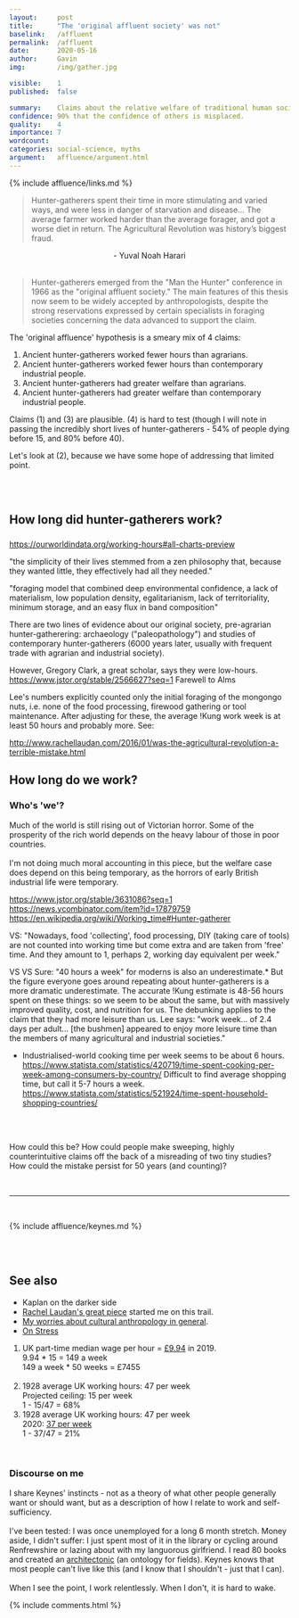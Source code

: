 ```yaml
---
layout:     post
title:      "The 'original affluent society' was not"
baselink:   /affluent
permalink:  /affluent
date:       2020-05-16
author:     Gavin   
img:        /img/gather.jpg

visible:    1
published:  false

summary:    Claims about the relative welfare of traditional human societies.
confidence: 90% that the confidence of others is misplaced.
quality:    4
importance: 7
wordcount:  
categories: social-science, myths
argument:   affluence/argument.html
---
```


{%	include affluence/links.md		%}

> Hunter-gatherers spent their time in more stimulating and varied ways, and were less in danger of starvation and disease... The average farmer worked harder than the average forager, and got a worse diet in return. The Agricultural Revolution was history’s biggest fraud.

<center>
	- Yuval Noah Harari
</center><br>

> Hunter-gatherers emerged from the "Man the Hunter" conference in 1966 as the "original affluent society." The main features of this thesis now seem to be widely accepted by anthropologists, despite the strong reservations expressed by certain specialists in foraging societies concerning the data advanced to support the claim. 

<!-- * Agriculture pessimism: Jared Diamond. U-shaped welfare for thousands of years.
https://www.discovermagazine.com/planet-earth/the-worst-mistake-in-the-history-of-the-human-race
https://theconversation.com/was-agriculture-the-greatest-blunder-in-human-history-85898
* Strong agriculture pessimism: Never recovered
* Weak original affluence: Less working hours than us.
* Strong original affluence: More welfare than us.
http://home.iitk.ac.in/~amman/soc474/Resources/sahlins_original_affluent.html
 -->

The 'original affluence' hypothesis is a smeary mix of 4 claims:

1. Ancient hunter-gatherers worked fewer hours than agrarians.
2. Ancient hunter-gatherers worked fewer hours than contemporary industrial people.
3. Ancient hunter-gatherers had greater welfare than agrarians.
4. Ancient hunter-gatherers had greater welfare than contemporary industrial people.

Claims (1) and (3) are plausible. (4) is hard to test (though I will note in passing the incredibly short lives of  hunter-gatherers - 54% of people dying before 15, and 80% before 40).
<!-- only including time spent hunting and gathering while omitting time spent on collecting firewood, food preparation -->
Let's look at (2), because we have some hope of addressing that limited point.

<br><br>

## How long did hunter-gatherers work?


### 
https://ourworldindata.org/working-hours#all-charts-preview

"the simplicity of their lives stemmed from a zen philosophy that, because they wanted little, they effectively had all they needed."

"foraging model that combined deep environmental confidence, a lack of materialism, low population density, egalitarianism, lack of territoriality, minimum storage, and an easy flux in band composition"


There are two lines of evidence about our original society, pre-agrarian hunter-gatherering: archaeology ("paleopathology") and studies of contemporary hunter-gatherers (6000 years later, usually with frequent trade with agrarian and industrial society).


However, Gregory Clark, a great scholar, says they were low-hours.
https://www.jstor.org/stable/2566627?seq=1
Farewell to Alms


Lee's numbers explicitly counted only the initial foraging of the mongongo nuts, i.e. none of the food processing, firewood gathering or tool maintenance. After adjusting for these, the average !Kung work week is at least 50 hours and probably more. See:

http://www.rachellaudan.com/2016/01/was-the-agricultural-revolution-a-terrible-mistake.html



## How long do we work?

<div class="accordion">
	<h3>Who's 'we'?</h3>
	<div>
		Much of the world is still rising out of Victorian horror.
		Some of the prosperity of the rich world depends on the heavy labour of those in poor countries.
		<br><br>
		I'm not doing much moral accounting in this piece, but the welfare case does depend on this being temporary, as the horrors of early British industrial life were temporary.
	</div>
</div>

https://www.jstor.org/stable/3631086?seq=1
https://news.ycombinator.com/item?id=17879759
https://en.wikipedia.org/wiki/Working_time#Hunter-gatherer


VS: "Nowadays, food 'collecting', food processing, DIY (taking care of tools) are not counted into working time but come extra and are taken from 'free' time. And they amount to 1, perhaps 2, working day equivalent per week."


VS VS 
Sure: "40 hours a week" for moderns is also an underestimate.* But the figure everyone goes around repeating about hunter-gatherers is a more dramatic underestimate. The accurate !Kung estimate is 48-56 hours spent on these things: so we seem to be about the same, but with massively improved quality, cost, and nutrition for us. 
The debunking applies to the claim that they had more leisure than us. Lee says: "work week... of 2.4 days per adult... [the bushmen] appeared to enjoy more leisure time than the members of many agricultural and industrial societies."


* Industrialised-world cooking time per week seems to be about 6 hours.
https://www.statista.com/statistics/420719/time-spent-cooking-per-week-among-consumers-by-country/ 
Difficult to find average shopping time, but call it 5-7 hours a week. 
https://www.statista.com/statistics/521924/time-spent-household-shopping-countries/

<br><br>

How could this be? How could people make sweeping, highly counterintuitive claims off the back of a misreading of two tiny studies? How could the mistake persist for 50 years (and counting)?

<br>

<hr>

<br>

{%	include affluence/keynes.md		%}

<br><br>

## See also

* Kaplan on the darker side
* <a href="{{laudan}}">Rachel Laudan's great piece</a> started me on this trail.
* <a href="/anthropology">My worries about cultural anthropology in general</a>.
* <a href="{{stress}}">On Stress</a>


<!-- https://www.jstor.org/stable/3631086?seq=1 -->
<!-- Sackett, R. 1996. "Time, energy, and the indolent savage. A quantitative cross-cultural test of the primitive affluence hypothesis". Ph.D. diss. -->



<!-- Harari

"On the whole foragers seem to have enjoyed a more comfortable and rewarding lifestyle than most of the peasants, shepherds, labourers and office clerks who followed in their footsteps.

"While people in today's affiuent societies work an average of forty to forty-five hours a week, and people in the developing world work sixty and even eighty hours a week, hunter-gatherers living today in the most inhospitable of habitats -- such as the Kalahari Desert -- work on average for just thirty-five to forty-five hours a week. They hunt only one day out of three, and gathering takes up just three to six hours daily. In normal times, this is enough to feed the band. It may well be that ancient hunter-gatherers living in zones more fertile than the Kalahari spent even less time obtaining food and raw materials. On top of that, foragers enjoyed a lighter load of household chores. They had no dishes to wash, no carpets to vacuum, no floors to polish, no nappies to change and no bills to pay.

"The forager economy provided most people with more interesting lives than agriculture or industry do. Today, a Chinese factory hand leaves home around seven in the morning, makes her way through polluted streets to a sweatshop, and there operates the same machine, in the same way, day in, day out, for ten long and mind-numbing hours, returning home around seven in the evening in order to wash dishes and do the laundry. Thirty thousand years ago, a Chinese forager might leave camp with her companions at, say, eight in the morning. They'd roam the nearby forests and meadows, gathering mushrooms, digging up edible roots, catching frogs and occasionally running away from tigers. By early afternoon, they were back at the camp to make lunch. That left them plenty of time to gossip, tell stories, play with the children and just hang out. Of course the tigers sometimes caught them, or a snake bit them, but on the other hand they didn't have to deal with automobile accidents and industrial pollution. -->

<div class="footnotes">

<ol>
    <!-- 1 -->
    <li class="footnote" id="fn:1">
		UK part-time median wage per hour = <a href="{{stat}}">£9.94</a> in 2019.<br>
		9.94 * 15 = 149 a week<br>
		149 a week * 50 weeks = £7455<br><br>
	</li>
<!--  -->
	<li class="footnote" id="fn:2">
		1928 average UK working hours: 47 per week <br>
		Projected ceiling: 15 per week <br>
		1 - 15/47 = 68%
	</li>
<!--  -->
	<li class="footnote" id="fn:3">
		1928 average UK working hours: 47 per week <br>
		2020: <a href="{{ons}}">37 per week</a> <br>
		1 - 37/47 = 21%
	</li>
</ol>


<br>
<div class="accordion">
	<h3>Discourse on me</h3>
	<div>
		I share Keynes' instincts - not as a theory of what other people generally want or should want, but as a description of how I relate to work and self-sufficiency.<br><br>
		<!--  -->
		I've been tested: I was once unemployed for a long 6 month stretch. Money aside, I didn't suffer: I just spent most of it in the library or cycling around Renfrewshire or lazing about with my languorous girlfriend. I read 80 books and created an <a href="/system">architectonic</a> (an ontology for fields). Keynes knows that most people can't live like this (and I know that I shouldn't - just that I can).<br><br>
		<!--  -->
		When I see the point, I work relentlessly. When I don't, it is hard to wake.
	</div>
</div>


{%	include comments.html	%}

<br><br>